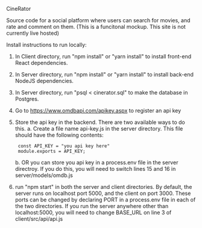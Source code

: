 CineRator

Source code for a social platform where users can search for movies, and rate and comment on them.
(This is a funcitonal mockup. This site is not currently live hosted)

Install instructions to run locally:

1. In Client directory, run "npm install" or "yarn install" to install front-end React dependencies.
2. In Server directory, run "npm install" or "yarn install" to install back-end NodeJS dependencies.
3. In Server directory, run "psql < cinerator.sql" to make the database in Postgres.
4. Go to https://www.omdbapi.com/apikey.aspx to register an api key
5. Store the api key in the backend. There are two available ways to do this.
   a. Create a file name api-key.js in the server directory. This file should have the following contents:
   ```
    const API_KEY = "you api key here"
    module.exports = API_KEY;
   ```
   b. OR you can store you api key in a process.env file in the server directroy.
      If you do this, you will need to switch lines 15 and 16 in server/models/omdb.js

6. run "npm start" in both the server and client directories. 
   By default, the server runs on localhost port 5000, and the client on port 3000. 
   These ports can be changed by declaring PORT in a process.env file in each of the two directories.
   If you run the server anywhere other than localhost:5000, you will need to change BASE_URL on line 3 of client/src/api/api.js
